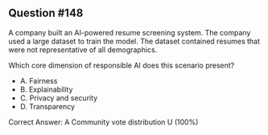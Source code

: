 ## Question #148

A company built an AI-powered resume screening system. The company used a large dataset to train the model. The dataset contained resumes that were not representative of all demographics.

Which core dimension of responsible AI does this scenario present?

- A. Fairness
- B. Explainability
- C. Privacy and security
- D. Transparency 

Correct Answer: 
A Community vote distribution U (100%)